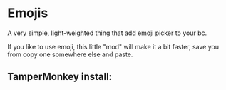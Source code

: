 # Emojis

A very simple, light-weighted thing that add emoji picker to your bc.

If you like to use emoji, this little "mod" will make it a bit faster, save you from copy one somewhere else and paste.

## TamperMonkey install:
